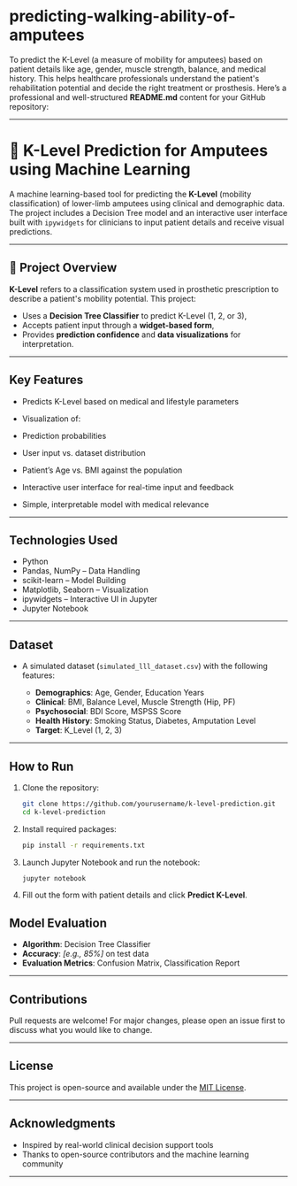 # predicting-walking-ability-of-amputees
To predict the K-Level (a measure of mobility for amputees) based on patient details like age, gender, muscle strength, balance, and medical history. This helps healthcare professionals understand the patient's rehabilitation potential and decide the right treatment or prosthesis.
 Here’s a professional and well-structured **README.md** content for your GitHub repository:

---

# 🦿 K-Level Prediction for Amputees using Machine Learning

A machine learning-based tool for predicting the **K-Level** (mobility classification) of lower-limb amputees using clinical and demographic data. The project includes a Decision Tree model and an interactive user interface built with `ipywidgets` for clinicians to input patient details and receive visual predictions.

---

## 📌 Project Overview

**K-Level** refers to a classification system used in prosthetic prescription to describe a patient's mobility potential.
This project:

* Uses a **Decision Tree Classifier** to predict K-Level (1, 2, or 3),
* Accepts patient input through a **widget-based form**,
* Provides **prediction confidence** and **data visualizations** for interpretation.

---

##  Key Features

*  Predicts K-Level based on medical and lifestyle parameters
*  Visualization of:

  * Prediction probabilities
  * User input vs. dataset distribution
  * Patient’s Age vs. BMI against the population
  *  Interactive user interface for real-time input and feedback
  *  Simple, interpretable model with medical relevance

---

##  Technologies Used

* Python
* Pandas, NumPy – Data Handling
* scikit-learn – Model Building
* Matplotlib, Seaborn – Visualization
* ipywidgets – Interactive UI in Jupyter
* Jupyter Notebook

---

##  Dataset

* A simulated dataset (`simulated_lll_dataset.csv`) with the following features:

  * **Demographics**: Age, Gender, Education Years
  * **Clinical**: BMI, Balance Level, Muscle Strength (Hip, PF)
  * **Psychosocial**: BDI Score, MSPSS Score
  * **Health History**: Smoking Status, Diabetes, Amputation Level
  * **Target**: K\_Level (1, 2, 3)

---

##  How to Run

1. Clone the repository:

   ```bash
   git clone https://github.com/yourusername/k-level-prediction.git
   cd k-level-prediction
   ```

2. Install required packages:

   ```bash
   pip install -r requirements.txt
   ```

3. Launch Jupyter Notebook and run the notebook:

   ```bash
   jupyter notebook
   ```

4. Fill out the form with patient details and click **Predict K-Level**.


##  Model Evaluation

* **Algorithm**: Decision Tree Classifier
* **Accuracy**: *\[e.g., 85%]* on test data
* **Evaluation Metrics**: Confusion Matrix, Classification Report

---

##  Contributions

Pull requests are welcome! For major changes, please open an issue first to discuss what you would like to change.

---

##  License

This project is open-source and available under the [MIT License](LICENSE).

---

##  Acknowledgments

* Inspired by real-world clinical decision support tools
* Thanks to open-source contributors and the machine learning community

---


